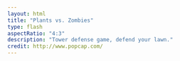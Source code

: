 ```yaml
---
layout: html
title: "Plants vs. Zombies"
type: flash
aspectRatio: "4:3"
description: "Tower defense game, defend your lawn."
credit: http://www.popcap.com/
---
```

